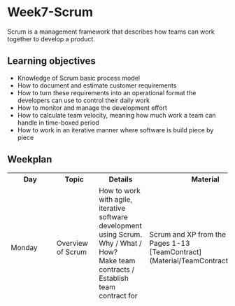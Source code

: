 # Week7-Scrum
Scrum is a management framework that describes how teams can work together to develop a product.

## Learning objectives
- Knowledge of Scrum basic process model
- How to document and estimate customer requirements
- How to turn these requirements into an operational format the developers can use to control their daily work
- How to monitor and manage the development effort 
- How to calculate team velocity, meaning how much work a team can handle in time-boxed period
- How to work in an iterative manner where software is build piece by piece

## Weekplan
<table>
	<tr>
		<th>Day</th>
		<th>Topic</th>
		<th>Details</th>
		<th>Material</th>
    </tr>
	<tr>
		<td>Monday</td>
		<td>Overview of Scrum</td>	
		<td>
		How to work with agile, iterative software development using Scrum.<br>
		Why / What / How?<br>
		Make team contracts / Establish team contract for Fog project
		</td>
		<td>
		Scrum and XP from the Trenches: Pages 1-13<br>
		[TeamContract](Material/TeamContract.pdf)
		</td>	
	</tr>
	<tr>
		<td>Tuesday</td>
		<td>Product backlog (PBL)</td>
		<td>
		How to define requirements as user stories and how to build a Product Backlog containing stories based on estimation and prioritization.
		</td>
		<td>Pages 14-50</td>	
	</tr>
	<tr>
		<td>Wednesday</td>
		<td>Sprint planning</td>	
		<td>
		How to do sprint planning which is the team's planning of next iteration.
		</td>
		<td>
		Pages 51-68 & 75-92<br>
		Video: https://www.youtube.com/watch?v=502ILHjX9EE</td>	
	</tr>
	<tr>
		<td>Thursday</td>
		<td>Scrum tools & work on PBL for Fog project</td>	
		<td>
		Introduction to scrum tools<br>
		Group work with product backlog grooming & prioritization.
		</td>
		<td></td>	
	</tr>
	<tr>
		<td>Friday</td>
		<td>Group review & discussion of PBL version 1</td>	
		<td>
		Presentation of group work:<br>
		Product backlog grooming and prioritization of requirements for Fog semester project.<br>
		Done group wise with teachers & Alpha Solutions.<br>
		There will be a plan with meeting time for groups.
		</td>
		<td></td>	
	</tr>
</table>

## Readings
Henrik Kniberg - Scrum and XP from the Trenches<br>
https://www.infoq.com/minibooks/scrum-xp-from-the-trenches-2